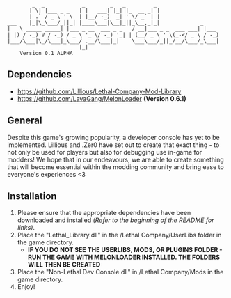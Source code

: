 

            _  _            _        _   _         _                 
           | \| |___ _ _   | |   ___| |_| |_  __ _| |                
           | .` / _ \ ' \  | |__/ -_)  _| ' \/ _` | |                
    ___    |_|\_\___/_||_| |____\___|\__|_||_\__,_|_|             _     
    |   \ _____ _____| |___ _ __  ___ _ _   / __|___ _ _  ___ ___| |___ 
    | |) / -_) V / -_) / _ \ '_ \/ -_) '_| | (__/ _ \ ' \(_-</ _ \ / -_)
    |___/\___|\_/\___|_\___/ .__/\___|_|    \___\___/_||_/__/\___/_\___|
                           |_|                                          
	    Version 0.1 ALPHA



## Dependencies
- https://github.com/Lillious/Lethal-Company-Mod-Library
- https://github.com/LavaGang/MelonLoader **(Version 0.6.1)**

## General
Despite this game's growing popularity, a developer console has yet to be implemented. Lillious and .Zer0 have set out to create 
that exact thing - to not only be used for players but also for debugging use in-game for modders! We hope that in our endeavours,
we are able to create something that will become essential within the modding community and bring ease to everyone's experiences <3

## Installation
1. Please ensure that the appropriate dependencies have been downloaded and installed *(Refer to the beginning of the README for links)*.
2. Place the "Lethal_Library.dll" in the /Lethal Company/UserLibs folder in the game directory.
   - **IF YOU DO NOT SEE THE USERLIBS, MODS, OR PLUGINS FOLDER - RUN THE GAME WITH MELONLOADER INSTALLED. THE FOLDERS WILL THEN BE CREATED**
3. Place the "Non-Lethal Dev Console.dll" in /Lethal Company/Mods in the game directory.
4. Enjoy!
